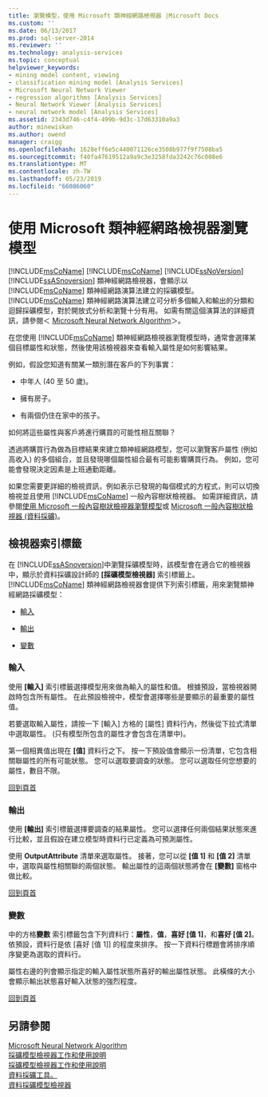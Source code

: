 ```yaml
---
title: 瀏覽模型，使用 Microsoft 類神經網路檢視器 |Microsoft Docs
ms.custom: ''
ms.date: 06/13/2017
ms.prod: sql-server-2014
ms.reviewer: ''
ms.technology: analysis-services
ms.topic: conceptual
helpviewer_keywords:
- mining model content, viewing
- classification mining model [Analysis Services]
- Microsoft Neural Network Viewer
- regression algorithms [Analysis Services]
- Neural Network Viewer [Analysis Services]
- neural network model [Analysis Services]
ms.assetid: 2343d746-c4f4-499b-9d3c-17d63310a9a3
author: minewiskan
ms.author: owend
manager: craigg
ms.openlocfilehash: 1628eff6e5c440071126ce3508b977f9f7508ba5
ms.sourcegitcommit: f40fa47619512a9a9c3e3258fda3242c76c008e6
ms.translationtype: MT
ms.contentlocale: zh-TW
ms.lasthandoff: 05/23/2019
ms.locfileid: "66086060"
---
```

# <a name="browse-a-model-using-the-microsoft-neural-network-viewer"></a>使用 Microsoft 類神經網路檢視器瀏覽模型
   [!INCLUDE[msCoName](../../includes/msconame-md.md)]  [!INCLUDE[msCoName](../../includes/msconame-md.md)] [!INCLUDE[ssNoVersion](../../includes/ssnoversion-md.md)] [!INCLUDE[ssASnoversion](../../includes/ssasnoversion-md.md)] 類神經網路檢視器，會顯示以 [!INCLUDE[msCoName](../../includes/msconame-md.md)] 類神經網路演算法建立的採礦模型。 [!INCLUDE[msCoName](../../includes/msconame-md.md)] 類神經網路演算法建立可分析多個輸入和輸出的分類和迴歸採礦模型，對於開放式分析和瀏覽十分有用。 如需有關這個演算法的詳細資訊，請參閱＜ [Microsoft Neural Network Algorithm](microsoft-neural-network-algorithm.md)＞。  
  
 在您使用 [!INCLUDE[msCoName](../../includes/msconame-md.md)] 類神經網路檢視器瀏覽模型時，通常會選擇某個目標屬性和狀態，然後使用該檢視器來查看輸入屬性是如何影響結果。  
  
 例如，假設您知道有關某一類別潛在客戶的下列事實：  
  
-   中年人 (40 至 50 歲)。  
  
-   擁有房子。  
  
-   有兩個仍住在家中的孩子。  
  
 如何將這些屬性與客戶將進行購買的可能性相互關聯？  
  
 透過將購買行為做為目標結果來建立類神經網路模型，您可以瀏覽客戶屬性 (例如高收入) 的多個組合，並且發現哪個屬性組合最有可能影響購買行為。 例如，您可能會發現決定因素是上班通勤距離。  
  
 如果您需要更詳細的檢視資訊，例如表示已發現的每個模式的方程式，則可以切換檢視並且使用 [!INCLUDE[msCoName](../../includes/msconame-md.md)] 一般內容樹狀檢視器。 如需詳細資訊，請參閱[使用 Microsoft 一般內容樹狀檢視器瀏覽模型](browse-a-model-using-the-microsoft-generic-content-tree-viewer.md)或 [Microsoft 一般內容樹狀檢視器 &#40;資料採礦&#41;](../microsoft-generic-content-tree-viewer-data-mining.md)。  
  
##  <a name="BKMK_ViewerTabs"></a> 檢視器索引標籤  
 在 [!INCLUDE[ssASnoversion](../../includes/ssasnoversion-md.md)]中瀏覽採礦模型時，該模型會在適合它的檢視器中，顯示於資料採礦設計師的 **[採礦模型檢視器]** 索引標籤上。 [!INCLUDE[msCoName](../../includes/msconame-md.md)] 類神經網路檢視器會提供下列索引標籤，用來瀏覽類神經網路採礦模型：  
  
-   [輸入](#BKMK_Inputs)  
  
-   [輸出](#BKMK_Outputs)  
  
-   [變數](#BKMK_Characteristics)  
  
###  <a name="BKMK_Inputs"></a> 輸入  
 使用 **[輸入]** 索引標籤選擇模型用來做為輸入的屬性和值。 根據預設，當檢視器開啟時包含所有屬性。 在此預設檢視中，模型會選擇哪些是要顯示的最重要的屬性值。  
  
 若要選取輸入屬性，請按一下 [輸入] 方格的 [屬性] 資料行內，然後從下拉式清單中選取屬性。 (只有模型所包含的屬性才會包含在清單中)。  
  
 第一個相異值出現在 **[值]** 資料行之下。 按一下預設值會顯示一份清單，它包含相關聯屬性的所有可能狀態。 您可以選取要調查的狀態。 您可以選取任何您想要的屬性，數目不限。  
  
 [回到頁首](#BKMK_ViewerTabs)  
  
###  <a name="BKMK_Outputs"></a> 輸出  
 使用 **[輸出]** 索引標籤選擇要調查的結果屬性。 您可以選擇任何兩個結果狀態來進行比較，並且假設在建立模型時資料行已定義為可預測屬性。  
  
 使用 **OutputAttribute** 清單來選取屬性。 接著，您可以從 **[值 1]** 和 **[值 2]** 清單中，選取與屬性相關聯的兩個狀態。 輸出屬性的這兩個狀態將會在 **[變數]** 窗格中做比較。  
  
 [回到頁首](#BKMK_ViewerTabs)  
  
###  <a name="BKMK_Characteristics"></a> 變數  
 中的方格**變數** 索引標籤包含下列資料行：**屬性**，**值**，**喜好 [值 1]**，和**喜好 [值 2]**。 依預設，資料行是依 [喜好 [值 1]] 的程度來排序。 按一下資料行標題會將排序順序變更為選取的資料行。  
  
 屬性右邊的列會顯示指定的輸入屬性狀態所喜好的輸出屬性狀態。 此橫條的大小會顯示輸出狀態喜好輸入狀態的強烈程度。  
  
 [回到頁首](#BKMK_ViewerTabs)  
  
## <a name="see-also"></a>另請參閱  
 [Microsoft Neural Network Algorithm](microsoft-neural-network-algorithm.md)   
 [採礦模型檢視器工作和使用說明](mining-model-viewer-tasks-and-how-tos.md)   
 [採礦模型檢視器工作和使用說明](mining-model-viewer-tasks-and-how-tos.md)   
 [資料採礦工具。](data-mining-tools.md)   
 [資料採礦模型檢視器](data-mining-model-viewers.md)  
  
  
